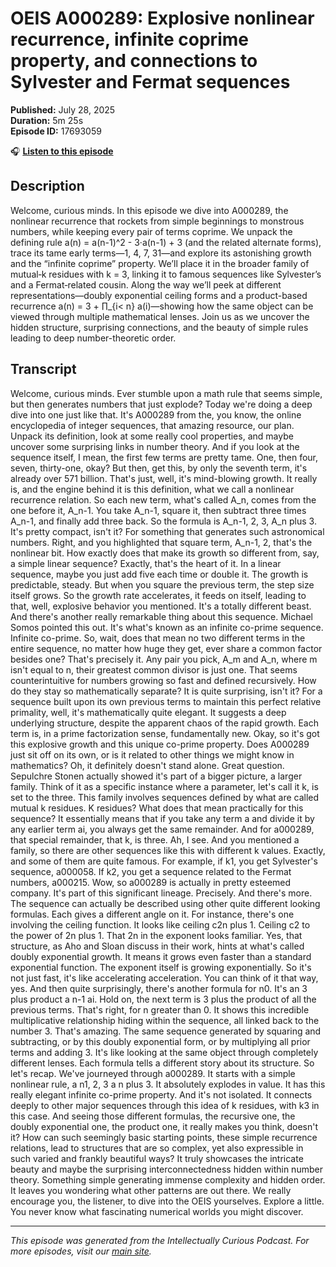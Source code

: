 # OEIS A000289: Explosive nonlinear recurrence, infinite coprime property, and connections to Sylvester and Fermat sequences

**Published:** July 28, 2025  
**Duration:** 5m 25s  
**Episode ID:** 17693059

🎧 **[Listen to this episode](https://intellectuallycurious.buzzsprout.com/2529712/episodes/17693059-oeis-a000289-explosive-nonlinear-recurrence-infinite-coprime-property-and-connections-to-sylvester-and-fermat-sequences)**

## Description

Welcome, curious minds. In this episode we dive into A000289, the nonlinear recurrence that rockets from simple beginnings to monstrous numbers, while keeping every pair of terms coprime. We unpack the defining rule a(n) = a(n-1)^2 - 3·a(n-1) + 3 (and the related alternate forms), trace its tame early terms—1, 4, 7, 31—and explore its astonishing growth and the “infinite coprime” property. We’ll place it in the broader family of mutual‑k residues with k = 3, linking it to famous sequences like Sylvester’s and a Fermat‑related cousin. Along the way we’ll peek at different representations—doubly exponential ceiling forms and a product-based recurrence a(n) = 3 + ∏_{i< n} a(i)—showing how the same object can be viewed through multiple mathematical lenses. Join us as we uncover the hidden structure, surprising connections, and the beauty of simple rules leading to deep number-theoretic order.

## Transcript

Welcome, curious minds. Ever stumble upon a math rule that seems simple, but then generates numbers that just explode? Today we're doing a deep dive into one just like that. It's A000289 from the, you know, the online encyclopedia of integer sequences, that amazing resource, our plan. Unpack its definition, look at some really cool properties, and maybe uncover some surprising links in number theory. And if you look at the sequence itself, I mean, the first few terms are pretty tame. One, then four, seven, thirty-one, okay? But then, get this, by only the seventh term, it's already over 571 billion. That's just, well, it's mind-blowing growth. It really is, and the engine behind it is this definition, what we call a nonlinear recurrence relation. So each new term, what's called A_n, comes from the one before it, A_n-1. You take A_n-1, square it, then subtract three times A_n-1, and finally add three back. So the formula is A_n-1, 2, 3, A_n plus 3. It's pretty compact, isn't it? For something that generates such astronomical numbers. Right, and you highlighted that square term, A_n-1, 2, that's the nonlinear bit. How exactly does that make its growth so different from, say, a simple linear sequence? Exactly, that's the heart of it. In a linear sequence, maybe you just add five each time or double it. The growth is predictable, steady. But when you square the previous term, the step size itself grows. So the growth rate accelerates, it feeds on itself, leading to that, well, explosive behavior you mentioned. It's a totally different beast. And there's another really remarkable thing about this sequence. Michael Somos pointed this out. It's what's known as an infinite co-prime sequence. Infinite co-prime. So, wait, does that mean no two different terms in the entire sequence, no matter how huge they get, ever share a common factor besides one? That's precisely it. Any pair you pick, A_m and A_n, where m isn't equal to n, their greatest common divisor is just one. That seems counterintuitive for numbers growing so fast and defined recursively. How do they stay so mathematically separate? It is quite surprising, isn't it? For a sequence built upon its own previous terms to maintain this perfect relative primality, well, it's mathematically quite elegant. It suggests a deep underlying structure, despite the apparent chaos of the rapid growth. Each term is, in a prime factorization sense, fundamentally new. Okay, so it's got this explosive growth and this unique co-prime property. Does A000289 just sit off on its own, or is it related to other things we might know in mathematics? Oh, it definitely doesn't stand alone. Great question. Sepulchre Stonen actually showed it's part of a bigger picture, a larger family. Think of it as a specific instance where a parameter, let's call it k, is set to the three. This family involves sequences defined by what are called mutual k residues. K residues? What does that mean practically for this sequence? It essentially means that if you take any term a and divide it by any earlier term ai, you always get the same remainder. And for a000289, that special remainder, that k, is three. Ah, I see. And you mentioned a family, so there are other sequences like this with different k values. Exactly, and some of them are quite famous. For example, if k1, you get Sylvester's sequence, a000058. If k2, you get a sequence related to the Fermat numbers, a000215. Wow, so a000289 is actually in pretty esteemed company. It's part of this significant lineage. Precisely. And there's more. The sequence can actually be described using other quite different looking formulas. Each gives a different angle on it. For instance, there's one involving the ceiling function. It looks like ceiling c2n plus 1. Ceiling c2 to the power of 2n plus 1. That 2n in the exponent looks familiar. Yes, that structure, as Aho and Sloan discuss in their work, hints at what's called doubly exponential growth. It means it grows even faster than a standard exponential function. The exponent itself is growing exponentially. So it's not just fast, it's like accelerating acceleration. You can think of it that way, yes. And then quite surprisingly, there's another formula for n0. It's an 3 plus product a n-1 ai. Hold on, the next term is 3 plus the product of all the previous terms. That's right, for n greater than 0. It shows this incredible multiplicative relationship hiding within the sequence, all linked back to the number 3. That's amazing. The same sequence generated by squaring and subtracting, or by this doubly exponential form, or by multiplying all prior terms and adding 3. It's like looking at the same object through completely different lenses. Each formula tells a different story about its structure. So let's recap. We've journeyed through a000289. It starts with a simple nonlinear rule, a n1, 2, 3 a n plus 3. It absolutely explodes in value. It has this really elegant infinite co-prime property. And it's not isolated. It connects deeply to other major sequences through this idea of k residues, with k3 in this case. And seeing those different formulas, the recursive one, the doubly exponential one, the product one, it really makes you think, doesn't it? How can such seemingly basic starting points, these simple recurrence relations, lead to structures that are so complex, yet also expressible in such varied and frankly beautiful ways? It truly showcases the intricate beauty and maybe the surprising interconnectedness hidden within number theory. Something simple generating immense complexity and hidden order. It leaves you wondering what other patterns are out there. We really encourage you, the listener, to dive into the OEIS yourselves. Explore a little. You never know what fascinating numerical worlds you might discover.

---
*This episode was generated from the Intellectually Curious Podcast. For more episodes, visit our [main site](https://intellectuallycurious.buzzsprout.com).*
